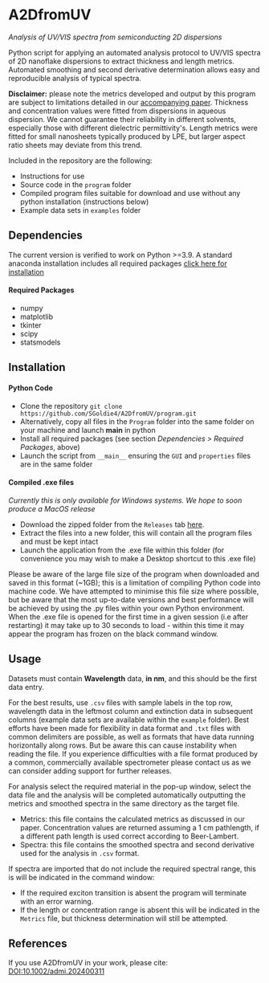 # A2DfromUV #
*Analysis of UV/VIS spectra from semiconducting 2D dispersions*

Python script for applying an automated analysis protocol to UV/VIS spectra of 2D nanoflake dispersions to extract thickness and length metrics. Automated smoothing and second derivative determination allows easy and reproducible analysis of typical spectra.

__Disclaimer:__ please note the metrics developed and output by this program are subject to limitations detailed in our [accompanying paper](https://onlinelibrary.wiley.com/doi/10.1002/admi.202400311). Thickness and concentration values were fitted from dispersions in aqueous dispersion. We cannot guarantee their reliability in different solvents, especially those with different dielectric permittivity's. Length metrics were fitted for small nanosheets typically produced by LPE, but larger aspect ratio sheets may deviate from this trend.

Included in the repository are the following:
* Instructions for use
* Source code in the `program` folder
* Compiled program files suitable for download and use without any python installation (instructions below)
* Example data sets in `examples` folder

## Dependencies ##

The current version is verified to work on Python >=3.9.
A standard anaconda installation includes all required packages [click here for installation](https://docs.anaconda.com/free/anaconda/install/)

#### Required Packages ####

* numpy
* matplotlib
* tkinter
* scipy
* statsmodels

## Installation ##

#### Python Code ####

* Clone the repository `git clone https://github.com/SGoldie4/A2DfromUV/program.git`
* Alternatively, copy all files in the `Program` folder into the same folder on your machine and launch __main__ in python
* Install all required packages (see section *Dependencies > Required Packages*, above)
* Launch the script from `__main__` ensuring the `GUI` and `properties` files are in the same folder

#### Compiled .exe files ####
*Currently this is only available for Windows systems. We hope to soon produce a MacOS release*
* Download the zipped folder from the `Releases` tab [here](https://github.com/S-Goldie/A2DfromUV/releases).
* Extract the files into a new folder, this will contain all the program files and must be kept intact
* Launch the application from the .exe file within this folder (for convenience you may wish to make a Desktop shortcut to this .exe file)

Please be aware of the large file size of the program when downloaded and saved in this format (~1GB); this is a limitation of compiling Python code into machine code. We have attempted to minimise this file size where possible, but be aware that the most up-to-date versions and best performance will be achieved by using the .py files within your own Python environment. When the .exe file is opened for the first time in a given session (i.e after restarting) it may take up to 30 seconds to load - within this time it may appear the program has frozen on the black command window.

## Usage ##

Datasets must contain **Wavelength** data, **in nm**, and this should be the first data entry.

For the best results, use `.csv` files with sample labels in the top row, wavelength data in the leftmost column and extinction data in subsequent columns (example data sets are available within the `example` folder). Best efforts have been made for flexibility in data format and `.txt` files with common delimiters are possible, as well as formats that have data running horizontally along rows. But be aware this can cause instability when reading the file. If you experience difficulties with a file format produced by a common, commercially available spectrometer please contact us as we can consider adding support for further releases.

For analysis select the required material in the pop-up window, select the data file and the analysis will be completed automatically outputting the metrics and smoothed spectra in the same directory as the target file.
* Metrics: this file contains the calculated metrics as discussed in our paper. Concentration values are returned assuming a 1 cm pathlength, if a different path length is used correct according to Beer-Lambert.
* Spectra: this file contains the smoothed spectra and second derivative used for the analysis in `.csv` format.

If spectra are imported that do not include the required spectral range, this is will be indicated in the command window:
* If the required exciton transition is absent the program will terminate with an error warning.
* If the length or concentration range is absent this will be indicated in the `Metrics` file, but thickness determination will still be attempted.

## References ##

If you use A2DfromUV in your work, please cite: [DOI:10.1002/admi.202400311](https://onlinelibrary.wiley.com/doi/10.1002/admi.202400311)
